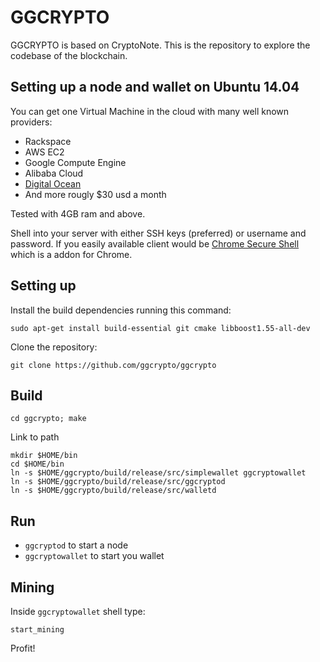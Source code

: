 # GGCRYPTO

GGCRYPTO is based on CryptoNote. This is the repository to explore the codebase of the blockchain.

## Setting up a node and wallet on Ubuntu 14.04

You can get one Virtual Machine in the cloud with many well known providers:

* Rackspace
* AWS EC2
* Google Compute Engine
* Alibaba Cloud
* [Digital Ocean](https://m.do.co/c/a03123d75450)
* And more rougly $30 usd a month

Tested with 4GB ram and above.

Shell into your server with either SSH keys (preferred) or username and password. If you easily available client would be [Chrome Secure Shell](https://chrome.google.com/webstore/detail/secure-shell/pnhechapfaindjhompbnflcldabbghjo?hl=en) which is a addon for Chrome.

## Setting up

Install the build dependencies running this command:

`sudo apt-get install build-essential git cmake libboost1.55-all-dev`

Clone the repository:

`git clone https://github.com/ggcrypto/ggcrypto`

## Build

`cd ggcrypto; make`

Link to path

```
mkdir $HOME/bin
cd $HOME/bin
ln -s $HOME/ggcrypto/build/release/src/simplewallet ggcryptowallet
ln -s $HOME/ggcrypto/build/release/src/ggcryptod
ln -s $HOME/ggcrypto/build/release/src/walletd
```

## Run

* `ggcryptod` to start a node
* `ggcryptowallet` to start you wallet

## Mining

Inside `ggcryptowallet` shell type:

`start_mining`

Profit!

